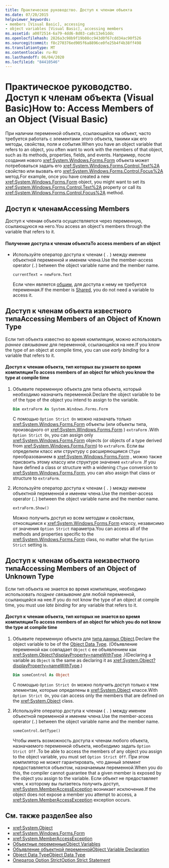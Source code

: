```yaml
---
title: Практическое руководство. Доступ к членам объекта
ms.date: 07/20/2015
helpviewer_keywords:
- members [Visual Basic], accessing
- object variables [Visual Basic], accessing members
ms.assetid: a0072514-6a79-4dd6-8d03-ca8c13e61ddc
ms.openlocfilehash: 2826a3c98b9f19b08cc943d0f67cdd34ac90f526
ms.sourcegitcommit: f8c270376ed905f6a8896ce0fe25b4f4b38ff498
ms.translationtype: MT
ms.contentlocale: ru-RU
ms.lasthandoff: 06/04/2020
ms.locfileid: "84410546"
---
```

# <a name="how-to-access-members-of-an-object-visual-basic"></a><span data-ttu-id="44b0e-102">Практическое руководство. Доступ к членам объекта (Visual Basic)</span><span class="sxs-lookup"><span data-stu-id="44b0e-102">How to: Access Members of an Object (Visual Basic)</span></span>

<span data-ttu-id="44b0e-103">При наличии переменной объекта, ссылающейся на объект, часто требуется работать с элементами этого объекта, такими как его методы, свойства, поля и события.</span><span class="sxs-lookup"><span data-stu-id="44b0e-103">When you have an object variable that refers to an object, you often want to work with the members of that object, such as its methods, properties, fields, and events.</span></span> <span data-ttu-id="44b0e-104">Например, после создания нового <xref:System.Windows.Forms.Form> объекта может потребоваться задать его <xref:System.Windows.Forms.Control.Text%2A> свойство или вызвать его <xref:System.Windows.Forms.Control.Focus%2A> метод.</span><span class="sxs-lookup"><span data-stu-id="44b0e-104">For example, once you have created a new <xref:System.Windows.Forms.Form> object, you might want to set its <xref:System.Windows.Forms.Control.Text%2A> property or call its <xref:System.Windows.Forms.Control.Focus%2A> method.</span></span>

## <a name="accessing-members"></a><span data-ttu-id="44b0e-105">Доступ к членам</span><span class="sxs-lookup"><span data-stu-id="44b0e-105">Accessing Members</span></span>

<span data-ttu-id="44b0e-106">Доступ к членам объекта осуществляется через переменную, ссылающуюся на него.</span><span class="sxs-lookup"><span data-stu-id="44b0e-106">You access an object's members through the variable that refers to it.</span></span>

#### <a name="to-access-members-of-an-object"></a><span data-ttu-id="44b0e-107">Получение доступа к членам объекта</span><span class="sxs-lookup"><span data-stu-id="44b0e-107">To access members of an object</span></span>

- <span data-ttu-id="44b0e-108">Используйте оператор доступа к членам ( `.` ) между именем объектной переменной и именем члена.</span><span class="sxs-lookup"><span data-stu-id="44b0e-108">Use the member-access operator (`.`) between the object variable name and the member name.</span></span>

    ```vb
    currentText = newForm.Text
    ```

    <span data-ttu-id="44b0e-109">Если член является [общим](../../../language-reference/modifiers/shared.md), для доступа к нему не требуется переменная.</span><span class="sxs-lookup"><span data-stu-id="44b0e-109">If the member is [Shared](../../../language-reference/modifiers/shared.md), you do not need a variable to access it.</span></span>

## <a name="accessing-members-of-an-object-of-known-type"></a><span data-ttu-id="44b0e-110">Доступ к членам объекта известного типа</span><span class="sxs-lookup"><span data-stu-id="44b0e-110">Accessing Members of an Object of Known Type</span></span>

<span data-ttu-id="44b0e-111">Если тип объекта известно во время компиляции, можно использовать *раннее связывание* для переменной, ссылающейся на нее.</span><span class="sxs-lookup"><span data-stu-id="44b0e-111">If you know the type of an object at compile time, you can use *early binding* for a variable that refers to it.</span></span>

#### <a name="to-access-members-of-an-object-for-which-you-know-the-type-at-compile-time"></a><span data-ttu-id="44b0e-112">Доступ к членам объекта, тип которых вы узнаете во время компиляции</span><span class="sxs-lookup"><span data-stu-id="44b0e-112">To access members of an object for which you know the type at compile time</span></span>

1. <span data-ttu-id="44b0e-113">Объявите переменную объекта для типа объекта, который необходимо назначить переменной.</span><span class="sxs-lookup"><span data-stu-id="44b0e-113">Declare the object variable to be of the type of the object you intend to assign to the variable.</span></span>

    ```vb
    Dim extraForm As System.Windows.Forms.Form
    ```

    <span data-ttu-id="44b0e-114">С помощью `Option Strict On` можно назначать только <xref:System.Windows.Forms.Form> объекты (или объекты типа, производного от <xref:System.Windows.Forms.Form> ) `extraForm` .</span><span class="sxs-lookup"><span data-stu-id="44b0e-114">With `Option Strict On`, you can assign only <xref:System.Windows.Forms.Form> objects (or objects of a type derived from <xref:System.Windows.Forms.Form>) to `extraForm`.</span></span> <span data-ttu-id="44b0e-115">Если вы определили класс или структуру с расширяющимся `CType` преобразованием в <xref:System.Windows.Forms.Form> , можно также присвоить этому классу или структуре значение `extraForm` .</span><span class="sxs-lookup"><span data-stu-id="44b0e-115">If you have defined a class or structure with a widening `CType` conversion to <xref:System.Windows.Forms.Form>, you can also assign that class or structure to `extraForm`.</span></span>

2. <span data-ttu-id="44b0e-116">Используйте оператор доступа к членам ( `.` ) между именем объектной переменной и именем члена.</span><span class="sxs-lookup"><span data-stu-id="44b0e-116">Use the member-access operator (`.`) between the object variable name and the member name.</span></span>

    ```vb
    extraForm.Show()
    ```

    <span data-ttu-id="44b0e-117">Можно получить доступ ко всем методам и свойствам, относящимся к <xref:System.Windows.Forms.Form> классу, независимо от значения `Option Strict` параметра.</span><span class="sxs-lookup"><span data-stu-id="44b0e-117">You can access all of the methods and properties specific to the <xref:System.Windows.Forms.Form> class, no matter what the `Option Strict` setting is.</span></span>

## <a name="accessing-members-of-an-object-of-unknown-type"></a><span data-ttu-id="44b0e-118">Доступ к членам объекта неизвестного типа</span><span class="sxs-lookup"><span data-stu-id="44b0e-118">Accessing Members of an Object of Unknown Type</span></span>

<span data-ttu-id="44b0e-119">Если тип объекта не знается во время компиляции, необходимо использовать *позднее связывание* для любой переменной, ссылающейся на нее.</span><span class="sxs-lookup"><span data-stu-id="44b0e-119">If you do not know the type of an object at compile time, you must use *late binding* for any variable that refers to it.</span></span>

#### <a name="to-access-members-of-an-object-for-which-you-do-not-know-the-type-at-compile-time"></a><span data-ttu-id="44b0e-120">Доступ к членам объекта, тип которых не знается во время компиляции</span><span class="sxs-lookup"><span data-stu-id="44b0e-120">To access members of an object for which you do not know the type at compile time</span></span>

1. <span data-ttu-id="44b0e-121">Объявите переменную объекта для [типа данных Object](../../../language-reference/data-types/object-data-type.md).</span><span class="sxs-lookup"><span data-stu-id="44b0e-121">Declare the object variable to be of the [Object Data Type](../../../language-reference/data-types/object-data-type.md).</span></span> <span data-ttu-id="44b0e-122">(Объявление переменной как совпадает `Object` с ее объявлением как <xref:System.Object?displayProperty=nameWithType> .)</span><span class="sxs-lookup"><span data-stu-id="44b0e-122">(Declaring a variable as `Object` is the same as declaring it as <xref:System.Object?displayProperty=nameWithType>.)</span></span>

    ```vb
    Dim someControl As Object
    ```

    <span data-ttu-id="44b0e-123">С помощью `Option Strict On` можно получить доступ только к тем элементам, которые определены в <xref:System.Object> классе.</span><span class="sxs-lookup"><span data-stu-id="44b0e-123">With `Option Strict On`, you can access only the members that are defined on the <xref:System.Object> class.</span></span>

2. <span data-ttu-id="44b0e-124">Используйте оператор доступа к членам ( `.` ) между именем объектной переменной и именем члена.</span><span class="sxs-lookup"><span data-stu-id="44b0e-124">Use the member-access operator (`.`) between the object variable name and the member name.</span></span>

    ```vb
    someControl.GetType()
    ```

    <span data-ttu-id="44b0e-125">Чтобы иметь возможность доступа к членам любого объекта, назначаемого переменной объекта, необходимо задать `Option Strict Off` .</span><span class="sxs-lookup"><span data-stu-id="44b0e-125">To be able to access the members of any object you assign to the object variable, you must set `Option Strict Off`.</span></span> <span data-ttu-id="44b0e-126">При этом компилятор не может гарантировать, что данный элемент предоставляется объектом, назначаемым переменной.</span><span class="sxs-lookup"><span data-stu-id="44b0e-126">When you do this, the compiler cannot guarantee that a given member is exposed by the object you assign to the variable.</span></span> <span data-ttu-id="44b0e-127">Если объект не предоставляет член, к которому вы пытаетесь получить доступ, <xref:System.MemberAccessException> возникает исключение.</span><span class="sxs-lookup"><span data-stu-id="44b0e-127">If the object does not expose a member you attempt to access, a <xref:System.MemberAccessException> exception occurs.</span></span>

## <a name="see-also"></a><span data-ttu-id="44b0e-128">См. также раздел</span><span class="sxs-lookup"><span data-stu-id="44b0e-128">See also</span></span>

- <xref:System.Object>
- <xref:System.Windows.Forms.Form>
- <xref:System.MemberAccessException>
- [<span data-ttu-id="44b0e-129">Объектные переменные</span><span class="sxs-lookup"><span data-stu-id="44b0e-129">Object Variables</span></span>](object-variables.md)
- [<span data-ttu-id="44b0e-130">Объявление объектной переменной</span><span class="sxs-lookup"><span data-stu-id="44b0e-130">Object Variable Declaration</span></span>](object-variable-declaration.md)
- [<span data-ttu-id="44b0e-131">Object Data Type</span><span class="sxs-lookup"><span data-stu-id="44b0e-131">Object Data Type</span></span>](../../../language-reference/data-types/object-data-type.md)
- [<span data-ttu-id="44b0e-132">Оператор Option Strict</span><span class="sxs-lookup"><span data-stu-id="44b0e-132">Option Strict Statement</span></span>](../../../language-reference/statements/option-strict-statement.md)
